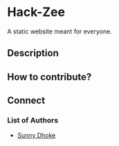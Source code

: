 # Hack-Zee
A static website meant for everyone.
## Description

## How to contribute?

## Connect 

### List of Authors

-   [Sunny Dhoke](https://github.com/sunn-e)
